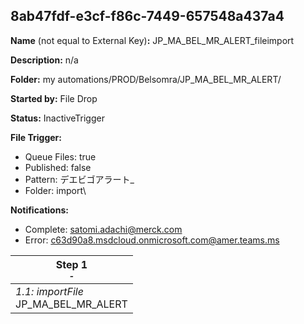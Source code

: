 ## 8ab47fdf-e3cf-f86c-7449-657548a437a4

**Name** (not equal to External Key)**:** JP_MA_BEL_MR_ALERT_fileimport

**Description:** n/a

**Folder:** my automations/PROD/Belsomra/JP_MA_BEL_MR_ALERT/

**Started by:** File Drop

**Status:** InactiveTrigger

**File Trigger:**

* Queue Files: true
* Published: false
* Pattern: デエビゴアラート_
* Folder:  import\

**Notifications:**

* Complete: satomi.adachi@merck.com
* Error: c63d90a8.msdcloud.onmicrosoft.com@amer.teams.ms

| Step 1<br>_<small>-</small>_ |
| --- |
| _1.1: importFile_<br>JP_MA_BEL_MR_ALERT |
